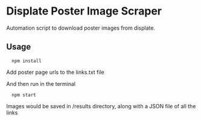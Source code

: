 # Displate Poster Image Scraper

Automation script to download poster images from displate.

## Usage

```node
  npm install
```

Add poster page urls to the links.txt file

And then run in the terminal

```node
  npm start
```

Images would be saved in /results directory, along with a JSON file of all the links